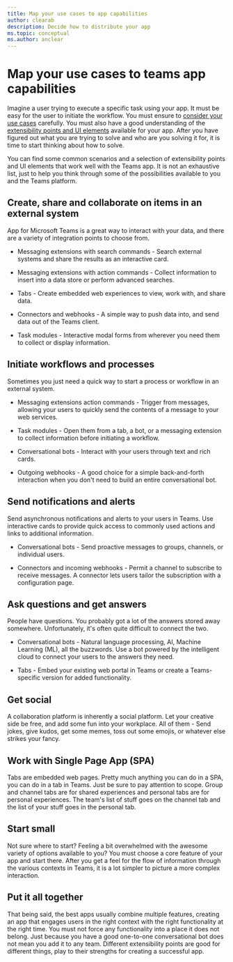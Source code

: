 ```yaml
---
title: Map your use cases to app capabilities
author: clearab
description: Decide how to distribute your app
ms.topic: conceptual
ms.author: anclear
---
```

# Map your use cases to teams app capabilities

Imagine a user trying to execute a specific task using your app. It must be easy for the user to initiate the workflow. You must ensure to [consider your use cases](~/concepts/design/map-use-cases.md) carefully. You must also have a good understanding of the [extensibility points and UI elements](~/concepts/extensibility-points.md) available for your app. After you have figured out what you are trying to solve and who are you solving it for, it is time to start thinking about how to solve.

You can find some common scenarios and a selection of extensibility points and UI elements that work well with the Teams app. It is not an exhaustive list, just to help you think through some of the possibilities available to you and the Teams platform.

## Create, share and collaborate on items in an external system

App for Microsoft Teams is a great way to interact with your data, and there are a variety of integration points to choose from.

* Messaging extensions with search commands - Search external systems and share the results as an interactive card.

* Messaging extensions with action commands - Collect information to insert into a data store or perform advanced searches.

* Tabs - Create embedded web experiences to view, work with, and share data.

* Connectors and webhooks - A simple way to push data into, and send data out of the Teams client.

* Task modules - Interactive modal forms from wherever you need them to collect or display information.

## Initiate workflows and processes

Sometimes you just need a quick way to start a process or workflow in an external system.

* Messaging extensions action commands - Trigger from messages, allowing your users to quickly send the contents of a message to your web services.

* Task modules - Open them from a tab, a bot, or a messaging extension to collect information before initiating a workflow.

* Conversational bots - Interact with your users through text and rich cards.

* Outgoing webhooks - A good choice for a simple back-and-forth interaction when you don't need to build an entire conversational bot.

## Send notifications and alerts

Send asynchronous notifications and alerts to your users in Teams. Use interactive cards to provide quick access to commonly used actions and links to additional information.

* Conversational bots - Send proactive messages to groups, channels, or individual users.

* Connectors and incoming webhooks - Permit a channel to subscribe to receive messages. A connector lets users tailor the subscription with a configuration page.

## Ask questions and get answers

People have questions. You probably got a lot of the answers stored away somewhere. Unfortunately, it's often quite difficult to connect the two.

* Conversational bots - Natural language processing, AI, Machine Learning (ML), all the buzzwords. Use a bot powered by the intelligent cloud to connect your users to the answers they need.

* Tabs - Embed your existing web portal in Teams or create a Teams-specific version for added functionality.

## Get social

A collaboration platform is inherently a social platform. Let your creative side be free, and add some fun into your workplace.
All of them - Send jokes, give kudos, get some memes, toss out some emojis, or whatever else strikes your fancy.

## Work with Single Page App (SPA)

Tabs are embedded web pages. Pretty much anything you can do in a SPA, you can do in a tab in Teams. Just be sure to pay attention to scope. Group and channel tabs are for shared experiences and personal tabs are for personal experiences. The team's list of stuff goes on the channel tab and the list of your stuff goes in the personal tab.

## Start small

Not sure where to start? Feeling a bit overwhelmed with the awesome variety of options available to you? You must choose a core feature of your app and start there. After you get a feel for the flow of information through the various contexts in Teams, it is a lot simpler to picture a more complex interaction.

## Put it all together

That being said, the best apps usually combine multiple features, creating an app that engages users in the right context with the right functionality at the right time. You must not force any functionality into a place it does not belong. Just because you have a good one-to-one conversational bot does not mean you add it to any team. Different extensibility points are good for different things, play to their strengths for creating a successful app.
